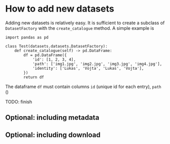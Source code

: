 # How to add new datasets

Adding new datasets is relatively easy. It is sufficient to create a subclass of `DatasetFactory` with the `create_catalogue` method. A simple example is

    import pandas as pd

    class Test(datasets.datasets.DatasetFactory):
        def create_catalogue(self) -> pd.DataFrame:
            df = pd.DataFrame({
                'id': [1, 2, 3, 4],
                'path': ['img1.jpg', 'img2.jpg', 'img3.jpg', 'img4.jpg'],
                'identity': ['Lukas', 'Vojta', 'Lukas', 'Vojta'],
            })
            return df

The dataframe `df` must contain columns `id` (unique id for each entry), `path` ()

TODO: finish

## Optional: including metadata


## Optional: including download